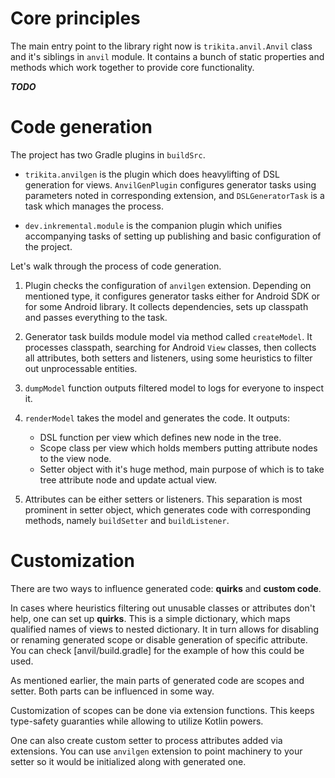 # Core principles

The main entry point to the library right now is `trikita.anvil.Anvil`
class and it's siblings in `anvil` module. It contains a bunch of
static properties and methods which work together to provide core
functionality.

***TODO***

# Code generation

The project has two Gradle plugins in `buildSrc`.

* `trikita.anvilgen` is the plugin which does heavylifting of DSL
generation for views. `AnvilGenPlugin` configures generator tasks
using parameters noted in corresponding extension, and `DSLGeneratorTask`
is a task which manages the process.

* `dev.inkremental.module` is the companion plugin which unifies accompanying
tasks of setting up publishing and basic configuration of the project.

Let's walk through the process of code generation.

1. Plugin checks the configuration of `anvilgen` extension. Depending on
mentioned type, it configures generator tasks either for Android SDK
or for some Android library. It collects dependencies, sets up classpath
and passes everything to the task.

2. Generator task builds module model via method called `createModel`.
It processes classpath, searching for Android `View` classes, then
collects all attributes, both setters and listeners, using some heuristics
to filter out unprocessable entities.

3. `dumpModel` function outputs filtered model to logs for everyone to
inspect it.

4. `renderModel` takes the model and generates the code. It outputs:
    * DSL function per view which defines new node in the tree.
    * Scope class per view which holds members putting attribute nodes
      to the view node.
    * Setter object with it's huge method, main purpose of which is to
      take tree attribute node and update actual view.
      
5. Attributes can be either setters or listeners. This separation is most
prominent in setter object, which generates code with corresponding
methods, namely `buildSetter` and `buildListener`.

# Customization

There are two ways to influence generated code: **quirks** and **custom
code**.

In cases where heuristics filtering out unusable classes or attributes
don't help, one can set up **quirks**. This is a simple dictionary,
which maps qualified names of views to nested dictionary. It in turn
allows for disabling or renaming generated scope or disable generation
of specific attribute. You can check [anvil/build.gradle] for the example
of how this could be used.

As mentioned earlier, the main parts of generated code are scopes and
setter. Both parts can be influenced in some way.

Customization of scopes can be done via extension functions. This keeps
type-safety guaranties while allowing to utilize Kotlin powers.

One can also create custom setter to process attributes added via
extensions. You can use `anvilgen` extension to point machinery to your
setter so it would be initialized along with generated one.
